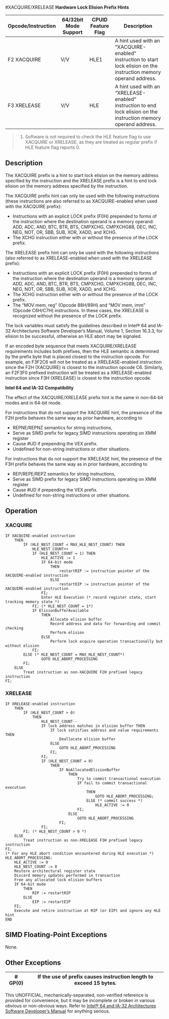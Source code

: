 #XACQUIRE/XRELEASE
**Hardware Lock Elision Prefix Hints**

| Opcode/Instruction | 64/32bit Mode Support | CPUID Feature Flag | Description                                                                                                         |
| ------------------ | --------------------- | ------------------ | ------------------------------------------------------------------------------------------------------------------- |
| F2 XACQUIRE        | V/V                   | HLE1               | A hint used with an “XACQUIRE-enabled“ instruction to start lock elision on the instruction memory operand address. |
| F3 XRELEASE        | V/V                   | HLE                | A hint used with an “XRELEASE-enabled“ instruction to end lock elision on the instruction memory operand address.   |

> 1. Software is not required to check the HLE feature flag to use XACQUIRE or XRELEASE, as they are treated as regular prefix if HLE feature flag reports 0.

## Description

The XACQUIRE prefix is a hint to start lock elision on the memory address specified by the instruction and the XRELEASE prefix is a hint to end lock elision on the memory address specified by the instruction.

The XACQUIRE prefix hint can only be used with the following instructions (these instructions are also referred to as XACQUIRE-enabled when used with the XACQUIRE prefix):

- Instructions with an explicit LOCK prefix (F0H) prepended to forms of the instruction where the destination operand is a memory operand: ADD, ADC, AND, BTC, BTR, BTS, CMPXCHG, CMPXCHG8B, DEC, INC, NEG, NOT, OR, SBB, SUB, XOR, XADD, and XCHG.
- The XCHG instruction either with or without the presence of the LOCK prefix.

The XRELEASE prefix hint can only be used with the following instructions (also referred to as XRELEASE-enabled when used with the XRELEASE prefix):

- Instructions with an explicit LOCK prefix (F0H) prepended to forms of the instruction where the destination operand is a memory operand: ADD, ADC, AND, BTC, BTR, BTS, CMPXCHG, CMPXCHG8B, DEC, INC, NEG, NOT, OR, SBB, SUB, XOR, XADD, and XCHG.
- The XCHG instruction either with or without the presence of the LOCK prefix.
- The “MOV mem, reg” (Opcode 88H/89H) and “MOV mem, imm” (Opcode C6H/C7H) instructions. In these cases, the XRELEASE is recognized without the presence of the LOCK prefix.

The lock variables must satisfy the guidelines described in Intel® 64 and IA-32 Architectures Software Developer’s Manual, Volume 1, Section 16.3.3, for elision to be successful, otherwise an HLE abort may be signaled.

If an encoded byte sequence that meets XACQUIRE/XRELEASE requirements includes both prefixes, then the HLE semantic is determined by the prefix byte that is placed closest to the instruction opcode. For example, an F3F2C6 will not be treated as a XRELEASE-enabled instruction since the F2H (XACQUIRE) is closest to the instruction opcode C6. Similarly, an F2F3F0 prefixed instruction will be treated as a XRELEASE-enabled instruction since F3H (XRELEASE) is closest to the instruction opcode.

**Intel 64 and IA-32 Compatibility**

The effect of the XACQUIRE/XRELEASE prefix hint is the same in non-64-bit modes and in 64-bit mode.

For instructions that do not support the XACQUIRE hint, the presence of the F2H prefix behaves the same way as prior hardware, according to

- REPNE/REPNZ semantics for string instructions,
- Serve as SIMD prefix for legacy SIMD instructions operating on XMM register
- Cause #​​​UD if prepending the VEX prefix.
- Undefined for non-string instructions or other situations.

For instructions that do not support the XRELEASE hint, the presence of the F3H prefix behaves the same way as in prior hardware, according to

- REP/REPE/REPZ semantics for string instructions,
- Serve as SIMD prefix for legacy SIMD instructions operating on XMM register
- Cause #​​​UD if prepending the VEX prefix.
- Undefined for non-string instructions or other situations.

## Operation

### XACQUIRE

```
IF XACQUIRE-enabled instruction
    THEN
        IF (HLE_NEST_COUNT < MAX_HLE_NEST_COUNT) THEN
            HLE_NEST_COUNT++
            IF (HLE_NEST_COUNT = 1) THEN
                HLE_ACTIVE := 1
                IF 64-bit mode
                    THEN
                        restartRIP := instruction pointer of the XACQUIRE-enabled instruction
                    ELSE
                        restartEIP := instruction pointer of the XACQUIRE-enabled instruction
                FI;
                Enter HLE Execution (* record register state, start tracking memory state *)
            FI; (* HLE_NEST_COUNT = 1*)
            IF ElisionBufferAvailable
                THEN
                    Allocate elision buffer
                    Record address and data for forwarding and commit checking
                    Perform elision
                ELSE
                    Perform lock acquire operation transactionally but without elision
            FI;
        ELSE (* HLE_NEST_COUNT = MAX_HLE_NEST_COUNT*)
                GOTO HLE_ABORT_PROCESSING
        FI;
    ELSE
        Treat instruction as non-XACQUIRE F2H prefixed legacy instruction
FI;

```

### XRELEASE

```
IF XRELEASE-enabled instruction
    THEN
        IF (HLE_NEST_COUNT > 0)
            THEN
                HLE_NEST_COUNT--
                IF lock address matches in elision buffer THEN
                    IF lock satisfies address and value requirements THEN
                        Deallocate elision buffer
                    ELSE
                        GOTO HLE_ABORT_PROCESSING
                    FI;
                FI;
                IF (HLE_NEST_COUNT = 0)
                    THEN
                        IF NoAllocatedElisionBuffer
                            THEN
                                Try to commit transactional execution
                                IF fail to commit transactional execution
                                    THEN
                                        GOTO HLE_ABORT_PROCESSING;
                                    ELSE (* commit success *)
                                        HLE_ACTIVE := 0
                                FI;
                            ELSE
                                GOTO HLE_ABORT_PROCESSING
                        FI;
                FI;
        FI; (* HLE_NEST_COUNT > 0 *)
    ELSE
        Treat instruction as non-XRELEASE F3H prefixed legacy instruction
FI;
(* For any HLE abort condition encountered during HLE execution *)
HLE_ABORT_PROCESSING:
    HLE_ACTIVE := 0
    HLE_NEST_COUNT := 0
    Restore architectural register state
    Discard memory updates performed in transaction
    Free any allocated lock elision buffers
    IF 64-bit mode
        THEN
            RIP := restartRIP
        ELSE
            EIP := restartEIP
    FI;
    Execute and retire instruction at RIP (or EIP) and ignore any HLE hint
END

```

## SIMD Floating-Point Exceptions

None.

## Other Exceptions

| \#​​​​GP(0) | If the use of prefix causes instruction length to exceed 15 bytes. |
| ----------- | ------------------------------------------------------------------ |

This UNOFFICIAL, mechanically-separated, non-verified reference is provided for convenience, but it may be
incomplete or broken in various obvious or non-obvious
ways. Refer to [Intel® 64 and IA-32 Architectures Software Developer’s Manual](https://software.intel.com/en-us/download/intel-64-and-ia-32-architectures-sdm-combined-volumes-1-2a-2b-2c-2d-3a-3b-3c-3d-and-4) for anything serious.
